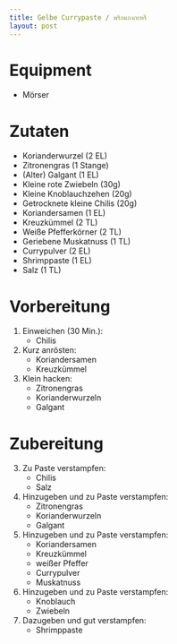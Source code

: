 ```yaml
---
title: Gelbe Currypaste / พริกแกงกะหรี
layout: post
---
```


# Equipment

- Mörser

# Zutaten

- Korianderwurzel (2 EL)
- Zitronengras (1 Stange)
- (Alter) Galgant (1 EL)
- Kleine rote Zwiebeln (30g)
- Kleine Knoblauchzehen (20g)
- Getrocknete kleine Chilis (20g)
- Koriandersamen (1 EL)
- Kreuzkümmel (2 TL)
- Weiße Pfefferkörner (2 TL)
- Geriebene Muskatnuss (1 TL)
- Currypulver (2 EL)
- Shrimppaste (1 EL)
- Salz (1 TL)

# Vorbereitung

1. Einweichen (30 Min.):
   - Chilis
1. Kurz anrösten:
   - Koriandersamen
   - Kreuzkümmel
3. Klein hacken:
   - Zitronengras
   - Korianderwurzeln
   - Galgant

# Zubereitung

3. Zu Paste verstampfen:
   - Chilis
   - Salz
2. Hinzugeben und zu Paste verstampfen:
   - Zitronengras
   - Korianderwurzeln
   - Galgant
4. Hinzugeben und zu Paste verstampfen:
   - Koriandersamen
   - Kreuzkümmel
   - weißer Pfeffer
   - Currypulver
   - Muskatnuss
2. Hinzugeben und zu Paste verstampfen:
   - Knoblauch
   - Zwiebeln
2. Dazugeben und gut verstampfen:
   - Shrimppaste





